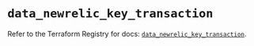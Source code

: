 # `data_newrelic_key_transaction`

Refer to the Terraform Registry for docs: [`data_newrelic_key_transaction`](https://registry.terraform.io/providers/newrelic/newrelic/3.51.0/docs/data-sources/key_transaction).
